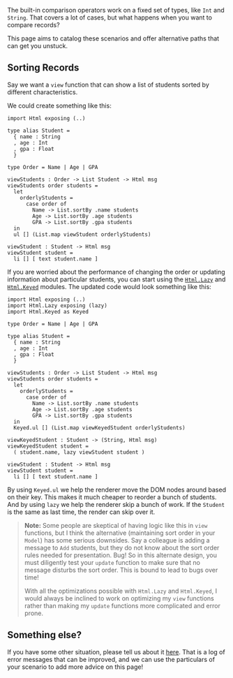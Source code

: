 The built-in comparison operators work on a fixed set of types, like `Int` and `String`. That covers a lot of cases, but what happens when you want to compare records?

This page aims to catalog these scenarios and offer alternative paths that can get you unstuck.

## Sorting Records

Say we want a `view` function that can show a list of students sorted by different characteristics.

We could create something like this:

```gren
import Html exposing (..)

type alias Student =
  { name : String
  , age : Int
  , gpa : Float
  }

type Order = Name | Age | GPA

viewStudents : Order -> List Student -> Html msg
viewStudents order students =
  let
    orderlyStudents =
      case order of
        Name -> List.sortBy .name students
        Age -> List.sortBy .age students
        GPA -> List.sortBy .gpa students
  in
  ul [] (List.map viewStudent orderlyStudents)

viewStudent : Student -> Html msg
viewStudent student =
  li [] [ text student.name ]
```

If you are worried about the performance of changing the order or updating information about particular students, you can start using the [`Html.Lazy`](https://package.gren-lang.org/packages/gren/html/latest/Html-Lazy) and [`Html.Keyed`](https://package.gren-lang.org/packages/gren/html/latest/Html-Keyed) modules. The updated code would look something like this:

```gren
import Html exposing (..)
import Html.Lazy exposing (lazy)
import Html.Keyed as Keyed

type Order = Name | Age | GPA

type alias Student =
  { name : String
  , age : Int
  , gpa : Float
  }

viewStudents : Order -> List Student -> Html msg
viewStudents order students =
  let
    orderlyStudents =
      case order of
        Name -> List.sortBy .name students
        Age -> List.sortBy .age students
        GPA -> List.sortBy .gpa students
  in
  Keyed.ul [] (List.map viewKeyedStudent orderlyStudents)

viewKeyedStudent : Student -> (String, Html msg)
viewKeyedStudent student =
  ( student.name, lazy viewStudent student )

viewStudent : Student -> Html msg
viewStudent student =
  li [] [ text student.name ]
```

By using `Keyed.ul` we help the renderer move the DOM nodes around based on their key. This makes it much cheaper to reorder a bunch of students. And by using `lazy` we help the renderer skip a bunch of work. If the `Student` is the same as last time, the render can skip over it.

> **Note:** Some people are skeptical of having logic like this in `view` functions, but I think the alternative (maintaining sort order in your `Model`) has some serious downsides. Say a colleague is adding a message to `Add` students, but they do not know about the sort order rules needed for presentation. Bug! So in this alternate design, you must diligently test your `update` function to make sure that no message disturbs the sort order. This is bound to lead to bugs over time!
>
> With all the optimizations possible with `Html.Lazy` and `Html.Keyed`, I would always be inclined to work on optimizing my `view` functions rather than making my `update` functions more complicated and error prone.

## Something else?

If you have some other situation, please tell us about it [here](https://github.com/gren/error-message-catalog/issues). That is a log of error messages that can be improved, and we can use the particulars of your scenario to add more advice on this page!
